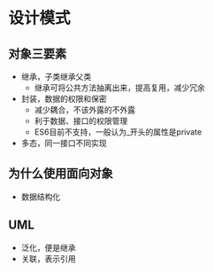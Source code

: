 # 设计模式

## 对象三要素

* 继承，子类继承父类
  * 继承可将公共方法抽离出来，提高复用，减少冗余
* 封装，数据的权限和保密
  * 减少耦合，不该外露的不外露
  * 利于数据、接口的权限管理
  * ES6目前不支持，一般认为\_开头的属性是private
* 多态，同一接口不同实现

## 为什么使用面向对象

* 数据结构化

## UML

* 泛化，便是继承
* 关联，表示引用

